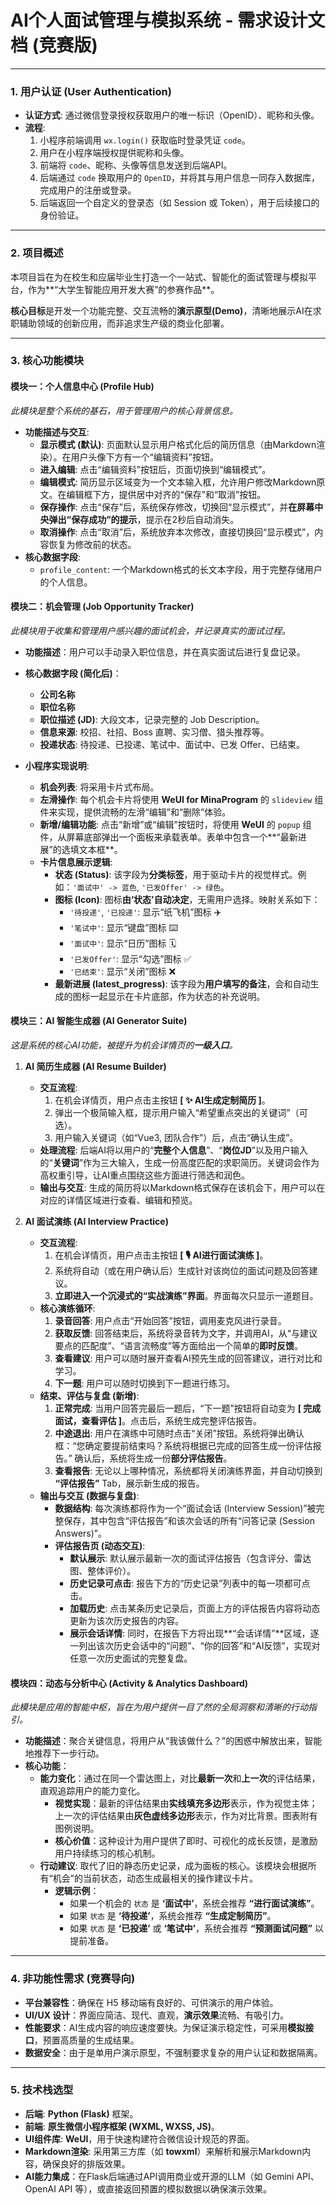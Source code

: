 # AI个人面试管理与模拟系统 - 需求设计文档 (竞赛版)

---

### 1. 用户认证 (User Authentication)

- **认证方式**: 通过微信登录授权获取用户的唯一标识（OpenID）、昵称和头像。
- **流程**:
    1. 小程序前端调用 `wx.login()` 获取临时登录凭证 `code`。
    2. 用户在小程序端授权提供昵称和头像。
    3. 前端将 `code`、昵称、头像等信息发送到后端API。
    4. 后端通过 `code` 换取用户的 `OpenID`，并将其与用户信息一同存入数据库，完成用户的注册或登录。
    5. 后端返回一个自定义的登录态（如 Session 或 Token），用于后续接口的身份验证。

---

### 2. 项目概述

本项目旨在为在校生和应届毕业生打造一个一站式、智能化的面试管理与模拟平台，作为**“大学生智能应用开发大赛”的参赛作品**。

**核心目标**是开发一个功能完整、交互流畅的**演示原型(Demo)**，清晰地展示AI在求职辅助领域的创新应用，而非追求生产级的商业化部署。

---

### 3. 核心功能模块

#### **模块一：个人信息中心 (Profile Hub)**

*此模块是整个系统的基石，用于管理用户的核心背景信息。*

- **功能描述与交互**:
    - **显示模式 (默认)**: 页面默认显示用户格式化后的简历信息（由Markdown渲染）。在用户头像下方有一个“编辑资料”按钮。
    - **进入编辑**: 点击“编辑资料”按钮后，页面切换到“编辑模式”。
    - **编辑模式**: 简历显示区域变为一个文本输入框，允许用户修改Markdown原文。在编辑框下方，提供居中对齐的“保存”和“取消”按钮。
    - **保存操作**: 点击“保存”后，系统保存修改，切换回“显示模式”，并**在屏幕中央弹出“保存成功”的提示**，提示在2秒后自动消失。
    - **取消操作**: 点击“取消”后，系统放弃本次修改，直接切换回“显示模式”，内容恢复为修改前的状态。
- **核心数据字段**:
    - `profile_content`: 一个Markdown格式的长文本字段，用于完整存储用户的个人信息。

#### **模块二：机会管理 (Job Opportunity Tracker)**

*此模块用于收集和管理用户感兴趣的面试机会，并记录真实的面试过程。*

- **功能描述**：用户可以手动录入职位信息，并在真实面试后进行复盘记录。
- **核心数据字段 (简化后)**：
    - **公司名称**
    - **职位名称**
    - **职位描述 (JD)**: 大段文本，记录完整的 Job Description。
    - **信息来源**: 校招、社招、Boss 直聘、实习僧、猎头推荐等。
    - **投递状态**: 待投递、已投递、笔试中、面试中、已发 Offer、已结束。

- **小程序实现说明**:
    - **机会列表**: 将采用卡片式布局。
    - **左滑操作**: 每个机会卡片将使用 **WeUI for MinaProgram** 的 `slideview` 组件来实现，提供流畅的左滑“编辑”和“删除”体验。
    - **新增/编辑功能**: 点击“新增”或“编辑”按钮时，将使用 **WeUI** 的 `popup` 组件，从屏幕底部弹出一个面板来承载表单。表单中包含一个**“最新进展”的选填文本框**。
    - **卡片信息展示逻辑**:
        - **状态 (Status)**: 该字段为**分类标签**，用于驱动卡片的视觉样式。例如：`'面试中' -> 蓝色`, `'已发Offer' -> 绿色`。
        - **图标 (Icon)**: 图标**由‘状态’自动决定**，无需用户选择。映射关系如下：
            - `'待投递'`, `'已投递'`: 显示“纸飞机”图标 ✈️
            - `'笔试中'`: 显示“键盘”图标 ⌨️
            - `'面试中'`: 显示“日历”图标 🗓️
            - `'已发Offer'`: 显示“勾选”图标 ✅
            - `'已结束'`: 显示“关闭”图标 ❌
        - **最新进展 (latest_progress)**: 该字段为**用户填写的备注**，会和自动生成的图标一起显示在卡片底部，作为状态的补充说明。

#### **模块三：AI 智能生成器 (AI Generator Suite)**

*这是系统的核心AI功能，被提升为机会详情页的**一级入口**。*

1.  **AI 简历生成器 (AI Resume Builder)**
    - **交互流程**:
        1. 在机会详情页，用户点击主按钮 **[ ✨ AI生成定制简历 ]**。
        2. 弹出一个极简输入框，提示用户输入“希望重点突出的关键词”（可选）。
        3. 用户输入关键词（如“Vue3, 团队合作”）后，点击“确认生成”。
    - **处理流程**: 后端AI将以用户的“**完整个人信息**”、“**岗位JD**”以及用户输入的“**关键词**”作为三大输入，生成一份高度匹配的求职简历。关键词会作为高权重引导，让AI重点围绕这些方面进行筛选和润色。
    - **输出与交互**: 生成的简历将以Markdown格式保存在该机会下，用户可以在对应的详情区域进行查看、编辑和预览。

2.  **AI 面试演练 (AI Interview Practice)**
    - **交互流程**:
        1. 在机会详情页，用户点击主按钮 **[ 🎙️ AI进行面试演练 ]**。
        2. 系统将自动（或在用户确认后）生成针对该岗位的面试问题及回答建议。
        3. **立即进入一个沉浸式的“实战演练”界面**。界面每次只显示一道题目。
    - **核心演练循环**:
        1. **录音回答**: 用户点击“开始回答”按钮，调用麦克风进行录音。
        2. **获取反馈**: 回答结束后，系统将录音转为文字，并调用AI，从“与建议要点的匹配度”、“语言流畅度”等方面给出一个简单的**即时反馈**。
        3. **查看建议**: 用户可以随时展开查看AI预先生成的回答建议，进行对比和学习。
        4. **下一题**: 用户可以随时切换到下一题进行练习。
    - **结束、评估与复盘 (新增)**:
        1. **正常完成**: 当用户回答完最后一题后，“下一题”按钮将自动变为 **[ 完成面试，查看评估 ]**。点击后，系统生成完整评估报告。
        2. **中途退出**: 用户在演练中可随时点击“关闭”按钮。系统将弹出确认框：“您确定要提前结束吗？系统将根据已完成的回答生成一份评估报告。” 确认后，系统将生成一份**部分评估报告**。
        3. **查看报告**: 无论以上哪种情况，系统都将关闭演练界面，并自动切换到 **“评估报告”** Tab，展示新生成的报告。
    - **输出与交互 (数据与复盘)**:
        - **数据结构**: 每次演练都将作为一个“面试会话 (Interview Session)”被完整保存，其中包含“评估报告”和该次会话的所有“问答记录 (Session Answers)”。
        - **评估报告页 (动态交互)**:
            - **默认展示**: 默认展示最新一次的面试评估报告（包含评分、雷达图、整体评价）。
            - **历史记录可点击**: 报告下方的“历史记录”列表中的每一项都可点击。
            - **加载历史**: 点击某条历史记录后，页面上方的评估报告内容将动态更新为该次历史报告的内容。
            - **展示会话详情**: 同时，在报告下方将出现**“会话详情”**区域，逐一列出该次历史会话中的“问题”、“你的回答”和“AI反馈”，实现对任意一次历史面试的完整复盘。

#### **模块四：动态与分析中心 (Activity & Analytics Dashboard)**

*此模块是应用的智能中枢，旨在为用户提供一目了然的全局洞察和清晰的行动指引。*

- **功能描述**：聚合关键信息，将用户从“我该做什么？”的困惑中解放出来，智能地推荐下一步行动。
- **核心功能**：
    - **能力变化**：通过在同一个雷达图上，对比**最新一次**和**上一次**的评估结果，直观追踪用户的能力变化。
        - **视觉实现**：最新的评估结果由**实线填充多边形**表示，作为视觉主体；上一次的评估结果由**灰色虚线多边形**表示，作为对比背景。图表附有图例说明。
        - **核心价值**：这种设计为用户提供了即时、可视化的成长反馈，是激励用户持续练习的核心机制。
    - **行动建议**: 取代了旧的静态历史记录，成为面板的核心。该模块会根据所有“机会”的当前状态，动态生成最相关的操作建议卡片。
        - **逻辑示例**：
            - 如果一个机会的 `状态` 是 **‘面试中’**，系统会推荐 **“进行面试演练”**。
            - 如果 `状态` 是 **‘待投递’**，系统会推荐 **“生成定制简历”**。
            - 如果 `状态` 是 **‘已投递’** 或 **‘笔试中’**，系统会推荐 **“预测面试问题”** 以提前准备。

---

### 4. 非功能性需求 (竞赛导向)

- **平台兼容性**：确保在 H5 移动端有良好的、可供演示的用户体验。
- **UI/UX 设计**：界面应简洁、现代、直观，**演示效果**流畅、有吸引力。
- **性能要求**：AI生成内容的响应速度要快。为保证演示稳定性，可采用**模拟接口**，预置高质量的生成结果。
- **数据安全**：由于是单用户演示原型，不强制要求复杂的用户认证和数据隔离。

---

### 5. 技术栈选型

- **后端**: **Python (Flask)** 框架。
- **前端**: **原生微信小程序框架 (WXML, WXSS, JS)**。
- **UI组件库**: **WeUI**，用于快速构建符合微信设计规范的界面。
- **Markdown渲染**: 采用第三方库（如 **towxml**）来解析和展示Markdown内容，确保良好的排版效果。
- **AI能力集成**：在Flask后端通过API调用商业或开源的LLM（如 Gemini API、OpenAI API 等），或直接返回预置的模拟数据以确保演示效果。
